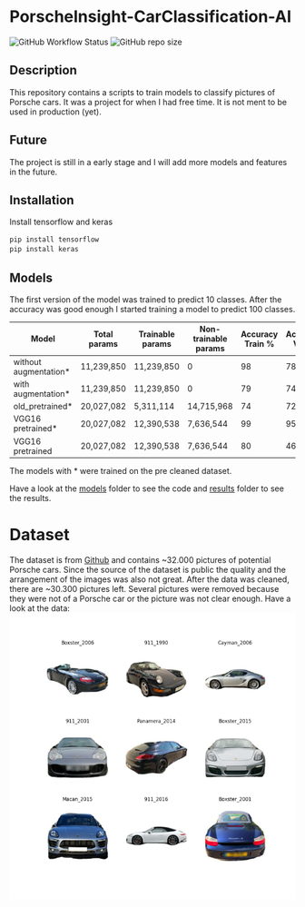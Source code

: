 # PorscheInsight-CarClassification-AI
![GitHub Workflow Status](https://img.shields.io/github/actions/workflow/status/Flippchen/PorscheInsight-CarClassification-AI/python.yaml?logoColor=blue&style=flat-square) ![GitHub repo size](https://img.shields.io/github/repo-size/Flippchen/PorscheInsight-CarClassification-AI?style=flat-square)
## Description
This repository contains a scripts to train models to classify pictures of Porsche cars.
It was a project for when I had free time. It is not ment to be used in production (yet).

## Future
The project is still in a early stage and I will add more models and features in the future.

## Installation
Install tensorflow and keras
```bash
pip install tensorflow
pip install keras
```
## Models
The first version of the model was trained to predict 10 classes. After the accuracy was good enough I started training a model to predict 100 classes.

| Model                 | Total params  | Trainable params  | Non-trainable params | Accuracy Train % | Accuracy Val % | Number of classes |
|-----------------------|---------------|-------------------|----------------------|------------------|----------------|-------------------|
| without augmentation* | 11,239,850    | 11,239,850        | 0                    | 98               | 78             | 10                |
| with augmentation*    | 11,239,850    | 11,239,850        | 0                    | 79               | 74             | 10                |
| old_pretrained*       | 20,027,082    | 5,311,114         | 14,715,968           | 74               | 72             | 10                |
| VGG16 pretrained*     | 20,027,082    | 12,390,538        | 7,636,544            | 99               | 95             | 10                |
| VGG16 pretrained      | 20,027,082    | 12,390,538        | 7,636,544            | 80               | 46             | 88                |
The models with * were trained on the pre cleaned dataset.

Have a look at the [models](models) folder to see the code and [results](models/few_classes/results) folder to see the results.
# Dataset
The dataset is from [Github](https://github.com/Flippchen/porsche-pictures) and contains ~32.000 pictures of potential Porsche cars.
Since the source of the dataset is public the quality and the arrangement of the images was also not great.
After the data was cleaned, there are ~30.300 pictures left. Several pictures were removed because they were not of a Porsche car or the picture was not clear enough.
Have a look at the data:
![Sample images](models/few_classes/results/sample_images.png "Sample images") 